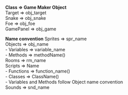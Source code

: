 **Class		=> Game Maker Object**  
Target		=> obj_target  
Snake		=> obj_snake  
Foe			=> obj_foe  
GamePanel	=> obj_game  

**Name convention**
Sprites		=> spr_name  
Objects		=> obj_name  
	- Variables		=> variable_name  
	- Methods		=> methodName()  
Rooms		=> rm_name  
Scripts		=> Name  
	- Functions		=> function_name()  
	- Classes		=> ClassName()  
		- Variables and Methods follow Object name convention  
Sounds		=> snd_name  